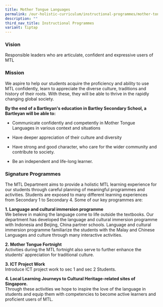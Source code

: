 ```yaml
---
title: Mother Tongue Languages
permalink: /our-holistic-curriculum/instructional-programmes/mother-tongue-language/
description: ""
third_nav_title: Instructional Programmes
variant: tiptap
---
```

<h3>Vision</h3>
<p>Responsible leaders who are articulate, confident and expressive users
of MTL</p>
<h3>Mission</h3>
<p>We aspire to help our students acquire the proficiency and ability to
use MTL confidently, learn to appreciate the diverse culture, traditions
and history of their roots. With these, they will be able to thrive in
the rapidly changing global society.</p>
<p><strong>By the end of a Bartleyan's education in Bartley Secondary School, a Bartleyan will be able to:</strong>
</p>
<ul data-tight="true" class="tight">
<li>
<p>Communicate confidently and competently in Mother Tongue Languages in
various context and situations</p>
</li>
<li>
<p>Have deeper appreciation of their culture and diversity</p>
</li>
<li>
<p>Have strong and good character, who care for the wider community and contribute
to society.</p>
</li>
<li>
<p>Be an independent and life-long learner.</p>
</li>
</ul>
<h3>Signature Programmes</h3>
<p>The MTL Department aims to provide a holistic MTL learning experience
for our students through careful planning of meaningful programmes and
activities. Students are exposed to many different learning experiences
from Secondary 1 to Secondary 4. Some of our key programmes are:</p>
<p><strong>1. Language and cultural immersion programme</strong> 
<br>We believe in making the language come to life outside the textbooks.
Our department has developed the language and cultural immersion programme
with Indonesia and Beijing, China partner schools. Language and cultural
immersion programme familiarize the students with the Malay and Chinese
Languages and culture through many interactive activities.</p>
<p><strong>2. Mother Tongue Fortnight</strong> 
<br>Activities during the MTL fortnight also serve to further enhance the
students' appreciation for traditional culture.</p>
<p><strong>3. ICT Project Work</strong> 
<br>Introduce ICT project work to sec 1 and sec 2 Students.</p>
<p><strong>4. Local Learning Journeys to Cultural Heritage-related sites of Singapore.</strong> 
<br>Through these activities we hope to inspire the love of the language in
students and equip them with competencies to become active learners and
proficient users of MTL.</p>